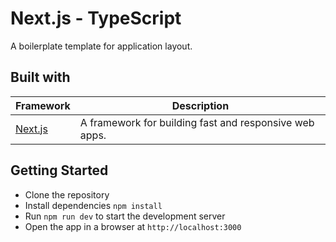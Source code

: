 # Next.js - TypeScript

A boilerplate template for application layout.

## Built with

| Framework                                         | Description                                             |
| ------------------------------------------------- | ------------------------------------------------------- |
| [Next.js](https://www.npmjs.com/package/next)     | A framework for building fast and responsive web apps.  |

## Getting Started

- Clone the repository
- Install dependencies `npm install`
- Run `npm run dev` to start the development server
- Open the app in a browser at `http://localhost:3000`

<!-- ### Screenshots
